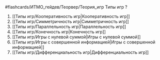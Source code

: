 #flashcards/ИТМО_гейдев/Теорвер/Теория_игр
Типы игр
?
1. [[Типы игр/Кооперативность игр|Кооперативность игр]]
2. [[Типы игр/Симметричность игр|Симметричность игр]]
3. [[Типы игр/Параллельность игр|Параллельность игр]]
4. [[Типы игр/Конечность игр|Конечность игр]]
5. [[Типы игр/Игры с нулевой суммой|Игры с нулевой суммой]]
6. [[Типы игр/Игры с совершенной информацией|Игры с совершенной информацией]]
7. [[Типы игр/Дифференциальность игр|Дифференциальность игр]]
